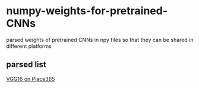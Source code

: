 # numpy-weights-for-pretrained-CNNs

parsed weights of pretrained CNNs in npy files so that they can be shared in different platforms

## parsed list
[VGG16 on Place365](models\VGG16_trained_on_Place365)